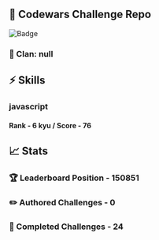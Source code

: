 ## :trident: Codewars Challenge Repo
![Badge](https://www.codewars.com/users/scottworks/badges/large)
### :wolf: Clan: null
## :zap: Skills
### javascript
#### Rank - 6 kyu / Score - 76

## :chart_with_upwards_trend: Stats
### :trophy: Leaderboard Position - 150851
### :pencil2: Authored Challenges - 0
### :muscle: Completed Challenges - 24
